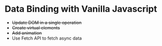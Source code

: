 # Data Binding with Vanilla Javascript

<ul>
  <li><del>Update DOM in a single operation</del></li>
  <li><del>Create virtual elements</del></li>
  <li><del>Add animation</del></li>
  <li>Use Fetch API to fetch async data</li>
</ul>
